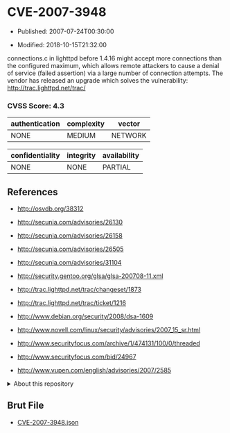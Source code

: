 # CVE-2007-3948

- Published: 2007-07-24T00:30:00

- Modified: 2018-10-15T21:32:00

connections.c in lighttpd before 1.4.16 might accept more connections than the configured maximum, which allows remote attackers to cause a denial of service (failed assertion) via a large number of connection attempts. The vendor has released an upgrade which solves the vulnerability:  http://trac.lighttpd.net/trac/

### CVSS Score: **4.3**

| authentication | complexity | vector |
| --- | --- | --- |
| NONE | MEDIUM | NETWORK |

| confidentiality | integrity | availability |
| --- | --- | --- |
| NONE | NONE | PARTIAL |

## References

* http://osvdb.org/38312

* http://secunia.com/advisories/26130

* http://secunia.com/advisories/26158

* http://secunia.com/advisories/26505

* http://secunia.com/advisories/31104

* http://security.gentoo.org/glsa/glsa-200708-11.xml

* http://trac.lighttpd.net/trac/changeset/1873

* http://trac.lighttpd.net/trac/ticket/1216

* http://www.debian.org/security/2008/dsa-1609

* http://www.novell.com/linux/security/advisories/2007_15_sr.html

* http://www.securityfocus.com/archive/1/474131/100/0/threaded

* http://www.securityfocus.com/bid/24967

* http://www.vupen.com/english/advisories/2007/2585

<details>
<summary>About this repository</summary> 

  This repository is part of the project [Live Hack CVE](https://github.com/Live-Hack-CVE). Main website can be found [www.live-hack.org](https://www.live-hack.org) 
  
  Made by [Sn0wAlice](https://github.com/Sn0wAlice) for the people that care about security and need to have a feed of the latest CVEs. Hope you enjoy it, don't forget to star the repo and follow me on [Twitter](https://twitter.com/Sn0wAlice) and [Github](https://github.com/Sn0wAlice). And that is my [personnal website](https://www.alice-snow.me/)

  - [Home Page](https://github.com/Live-Hack-CVE)
  - [Framework](https://github.com/Live-Hack-CVE/cve-framework)
  - [CVE database](https://github.com/Live-Hack-CVE/full_database)
  - [Changelog](https://github.com/Live-Hack-CVE/Changelog)
</details>

## Brut File

* [CVE-2007-3948.json](https://raw.githubusercontent.com/Live-Hack-CVE/full_database/main/cves/2007/CVE-2007-3948.json)

